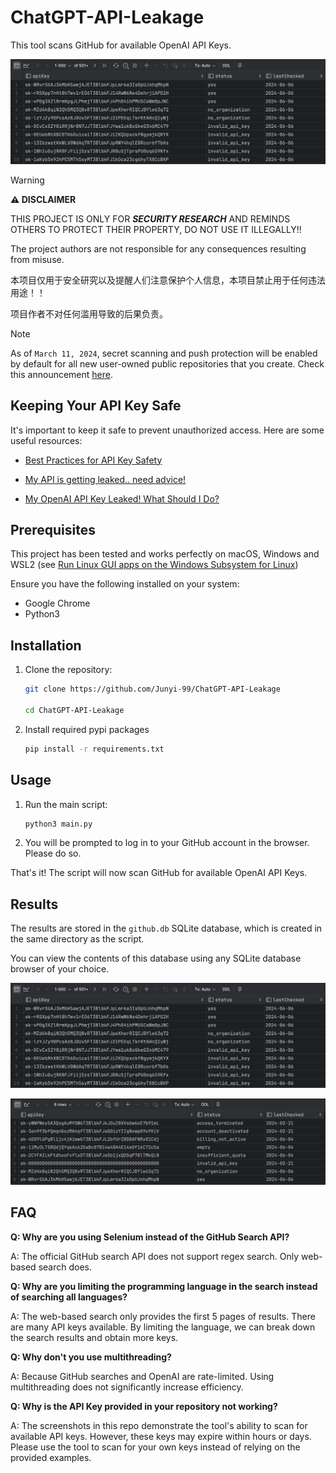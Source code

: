 # ChatGPT-API-Leakage

This tool scans GitHub for available OpenAI API Keys.

![Result Demo 1](pics/db1.png)

> [!WARNING]
> **⚠️ DISCLAIMER**
>
> THIS PROJECT IS ONLY FOR ***SECURITY RESEARCH*** AND REMINDS OTHERS TO PROTECT THEIR PROPERTY, DO NOT USE IT ILLEGALLY!!
>
> The project authors are not responsible for any consequences resulting from misuse.
>
> 本项目仅用于安全研究以及提醒人们注意保护个人信息，本项目禁止用于任何违法用途！！
>
> 项目作者不对任何滥用导致的后果负责。

> [!NOTE]
> As of `March 11, 2024`, secret scanning and push protection will be enabled by default for all new user-owned public repositories that you create.
> Check this announcement [here](https://docs.github.com/en/code-security/getting-started/quickstart-for-securing-your-repository).

## Keeping Your API Key Safe

It's important to keep it safe to prevent unauthorized access. Here are some useful resources:

- [Best Practices for API Key Safety](https://help.openai.com/en/articles/5112595-best-practices-for-api-key-safety)

- [My API is getting leaked.. need advice!](https://community.openai.com/t/my-api-is-getting-leaked-need-advice/280564)

- [My OpenAI API Key Leaked! What Should I Do?](https://www.gitguardian.com/remediation/openai-key)

## Prerequisites

This project has been tested and works perfectly on macOS, Windows and WSL2 (see [Run Linux GUI apps on the Windows Subsystem for Linux](https://learn.microsoft.com/en-us/windows/wsl/tutorials/gui-apps))

Ensure you have the following installed on your system:

- Google Chrome
- Python3

## Installation

1. Clone the repository:

    ```bash
    git clone https://github.com/Junyi-99/ChatGPT-API-Leakage

    cd ChatGPT-API-Leakage
    ```

2. Install required pypi packages

    ```bash
    pip install -r requirements.txt
    ```

## Usage

1. Run the main script:

    ```bash
    python3 main.py
    ```

2. You will be prompted to log in to your GitHub account in the browser. Please do so.

That's it! The script will now scan GitHub for available OpenAI API Keys.

## Results

The results are stored in the `github.db` SQLite database, which is created in the same directory as the script.

You can view the contents of this database using any SQLite database browser of your choice.

![Result Demo 1](pics/db1.png)

![Result Demo 2](pics/db2.png)

## FAQ

**Q: Why are you using Selenium instead of the GitHub Search API?**

A: The official GitHub search API does not support regex search. Only web-based search does.

**Q: Why are you limiting the programming language in the search instead of searching all languages?**

A: The web-based search only provides the first 5 pages of results. There are many API keys available. By limiting the language, we can break down the search results and obtain more keys.

**Q: Why don't you use multithreading?**

A: Because GitHub searches and OpenAI are rate-limited. Using multithreading does not significantly increase efficiency.

**Q: Why is the API Key provided in your repository not working?**

A: The screenshots in this repo demonstrate the tool's ability to scan for available API keys. However, these keys may expire within hours or days. Please use the tool to scan for your own keys instead of relying on the provided examples.
